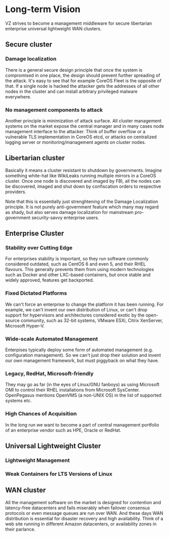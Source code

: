# Long-term Vision

VZ strives to become a  management middleware for secure libertarian enterprise universal lightweight WAN clusters.

## Secure cluster

### Damage localization

There is a general secure design principle that once the system is compromised in one place, the design 
should prevent further spreading of the attack. It's easy to see that for example CoreOS Fleet is the opposite of that. 
If a single node is hacked the attacker gets the addresses of all other nodes in the cluster and can install arbitrary privileged malware 
everywhere.

### No management components to attack

Another principle is minimization of attack surface. All cluster management systems on the market expose the central 
manager and in many cases node management interface to the attacker. Think of buffer overflow or a vulnerable TLS implementation 
in CoreOS etcd, or attacks on centralized logging  server or monitoring/management agents on cluster nodes.

## Libertarian cluster

Basically it means a cluster resistant to shutdown by governments. Imagine something white-hat like 
WikiLeaks running multiple mirrors in a CoreOS cluster. Once one node is discovered and imaged by FBI, all the nodes can 
be discovered, imaged and shut down by confiscation orders to respective providers.

Note that this is essentially just strenghtening of the Damage Localization principle. It is not purely anti-government feature
which many may regard as shady, but also serves damage localization for mainstream pro-government security-savvy enterprise users.

## Enterprise Cluster

### Stability over Cutting Edge

For enterprises stability is important, so they run software commonly considered outdated, such as CentOS 6 and even 5, and their
RHEL flavours. This generally prevents them from using modern technologies such as Docker and other LXC-based containers, but once stable and widely approved, features get backported.

### Fixed Dictated Platforms

We can't force an enterprise to change the platform it has been running. For example, we can't invent our own distribution of Linux, or can't drop support for hypervisors and architectures considered exotic by the open-source community, such as 32-bit systems, VMware ESXi, Citrix XenServer, Microsoft Hyper-V.

### Wide-scale Automated Management

Enterpises typically deploy some form of automated management (e.g. configuration management). So we can't just drop their solution and invent our own management framework, but must piggyback on what they have. 

### Legacy, RedHat, Microsoft-friendly

They may go as far (in the eyes of Linux/GNU fanboys) as using Microsoft OMI to control their RHEL installations from Microsoft SysCenter. OpenPegasus mentions OpenVMS (a non-UNIX OS) in the list of supported systems etc. 

### High Chances of Acquisition

In the long run we want to become a part of central management portfolio of an enterprise vendor such as HPE, Oracle or RedHat.

## Universal Lightweight Cluster

### Lightweight Management

### Weak Containers for LTS Versions of Linux

## WAN cluster

All the management software on the market is designed for contention and latency-free datacenters and fails miserably when
failover consensus protocols or even message queues are run over WAN. And these days WAN distribution is essential for disaster
recovery and high availability. Think of a web site running in different Amazon datacenters, or availability zones in their parlance.

